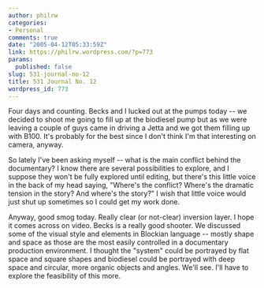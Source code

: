 ```yaml
---
author: philrw
categories:
- Personal
comments: true
date: "2005-04-12T05:33:59Z"
link: https://philrw.wordpress.com/?p=773
params:
  published: false
slug: 531-journal-no-12
title: 531 Journal No. 12
wordpress_id: 773
---
```


Four days and counting. Becks and I lucked out at the pumps today -- we decided to shoot me going to fill up at the biodiesel pump but as we were leaving a couple of guys came in driving a Jetta and we got them filling up with B100. It's probably for the best since I don't think I'm that interesting on camera, anyway. 

So lately I've been asking myself -- what is the main conflict behind the documentary? I know there are several possibilities to explore, and I suppose they won't be fully explored until editing, but there's this little voice in the back of my head saying, "Where's the conflict? Where's the dramatic tension in the story? And where's the story?" I wish that little voice would just shut up sometimes so I could get my work done.

Anyway, good smog today. Really clear (or not-clear) inversion layer. I hope it comes across on video. Becks is a really good shooter. We discussed some of the visual style and elements in Blockian language -- mostly shape and space as those are the most easily controlled in a documentary production environment. I thought the "system" could be portrayed by flat space and square shapes and biodiesel could be portrayed with deep space and circular, more organic objects and angles. We'll see. I'll have to explore the feasibility of this more.
